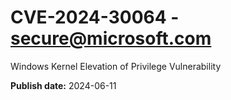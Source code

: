 # CVE-2024-30064 - secure@microsoft.com

Windows Kernel Elevation of Privilege Vulnerability

**Publish date:** 2024-06-11
